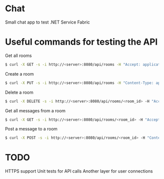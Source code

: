 # Chat
Small chat app to test .NET Service Fabric

# Useful commands for testing the API

Get all rooms
```sh
$ curl -X GET -s -i http://<server>:8080/api/rooms -H "Accept: application/json"
```

Create a room
```sh
$ curl -X PUT -s -i http://<server>:8080/api/rooms -H "Content-Type: application/json" -d "{\"name\":\"<room_name>\"}"
```

Delete a room
```sh
$ curl -X DELETE -s -i http://<server>:8080/api/rooms/<room_id> -H "Accept: application/json"
```

Get all messages from a room
```sh
$ curl -X GET -s -i http://<server>:8080/api/rooms/<room_id> -H "Accept: application/json"
```

Post a message to a room
```sh
$ curl -X POST -s -i http://<server>:8080/api/rooms/<room_id> -H "Content-Type: application/json" -d "{\"senderId\":\"<sender_id>\",\"content\":\"Hello world!\"}"
```

# TODO
HTTPS support
Unit tests for API calls
Another layer for user connections